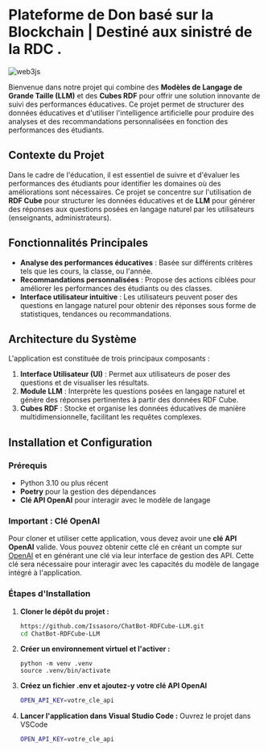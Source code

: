 # Plateforme de Don basé sur la Blockchain | Destiné aux sinistré de la RDC .
![web3js](https://github.com/user-attachments/assets/38f82a7d-aafa-42e9-9ef6-dc21a2147245)


Bienvenue dans notre projet qui combine des **Modèles de Langage de Grande Taille (LLM)** et des **Cubes RDF** pour offrir une solution innovante de suivi des performances éducatives. Ce projet permet de structurer des données éducatives et d'utiliser l'intelligence artificielle pour produire des analyses et des recommandations personnalisées en fonction des performances des étudiants.

## Contexte du Projet

Dans le cadre de l'éducation, il est essentiel de suivre et d'évaluer les performances des étudiants pour identifier les domaines où des améliorations sont nécessaires. Ce projet se concentre sur l'utilisation de **RDF Cube** pour structurer les données éducatives et de **LLM** pour générer des réponses aux questions posées en langage naturel par les utilisateurs (enseignants, administrateurs).

## Fonctionnalités Principales

- **Analyse des performances éducatives** : Basée sur différents critères tels que les cours, la classe, ou l'année.
- **Recommandations personnalisées** : Propose des actions ciblées pour améliorer les performances des étudiants ou des classes.
- **Interface utilisateur intuitive** : Les utilisateurs peuvent poser des questions en langage naturel pour obtenir des réponses sous forme de statistiques, tendances ou recommandations.

## Architecture du Système

L'application est constituée de trois principaux composants :

1. **Interface Utilisateur (UI)** : Permet aux utilisateurs de poser des questions et de visualiser les résultats.
2. **Module LLM** : Interprète les questions posées en langage naturel et génère des réponses pertinentes à partir des données RDF Cube.
3. **Cubes RDF** : Stocke et organise les données éducatives de manière multidimensionnelle, facilitant les requêtes complexes.

## Installation et Configuration

### Prérequis

- Python 3.10 ou plus récent
- **Poetry** pour la gestion des dépendances
- **Clé API OpenAI** pour interagir avec le modèle de langage

### Important : Clé OpenAI

Pour cloner et utiliser cette application, vous devez avoir une **clé API OpenAI** valide. Vous pouvez obtenir cette clé en créant un compte sur [OpenAI](https://openai.com/) et en générant une clé via leur interface de gestion des API. Cette clé sera nécessaire pour interagir avec les capacités du modèle de langage intégré à l'application.

### Étapes d'Installation

1. **Cloner le dépôt du projet :**

   ```bash
   https://github.com/Issasoro/ChatBot-RDFCube-LLM.git
   cd ChatBot-RDFCube-LLM
2. **Créer un environnement virtuel et l'activer :**
   ```bash.
   python -m venv .venv
   source .venv/bin/activate

3. **Créez un fichier .env et ajoutez-y votre clé API OpenAI**

   ```bash
   OPEN_API_KEY=votre_cle_api

4. **Lancer l'application dans Visual Studio Code :**
   Ouvrez le projet dans VSCode

   ```bash
   OPEN_API_KEY=votre_cle_api




